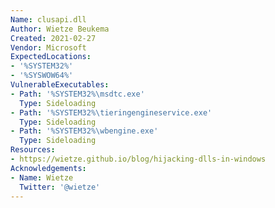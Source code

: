 ```yaml
---
Name: clusapi.dll
Author: Wietze Beukema
Created: 2021-02-27
Vendor: Microsoft
ExpectedLocations:
- '%SYSTEM32%'
- '%SYSWOW64%'
VulnerableExecutables:
- Path: '%SYSTEM32%\msdtc.exe'
  Type: Sideloading
- Path: '%SYSTEM32%\tieringengineservice.exe'
  Type: Sideloading
- Path: '%SYSTEM32%\wbengine.exe'
  Type: Sideloading
Resources:
- https://wietze.github.io/blog/hijacking-dlls-in-windows
Acknowledgements:
- Name: Wietze
  Twitter: '@wietze'
---
```


